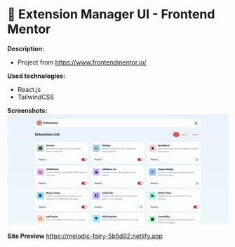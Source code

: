 # 📘 Extension Manager UI - Frontend Mentor

**Description:**
- Project from https://www.frontendmentor.io/

**Used technologies:**
   - React.js
   - TailwindCSS

**Screenshots:**
</br> ![Preview of site](/public/images/light-mode-preview.jpg)

**Site Preview**
https://melodic-fairy-5b5d92.netlify.app
